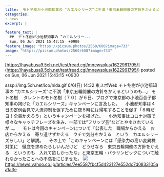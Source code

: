 ```yaml
---
title:  モト冬樹が小池都知事の “カエルシリーズ”に不満「東京五輪開催の方針をかえるというのも…」  
categories:
- news
excerpt: |
  
feature_text: |
  ##  モト冬樹が小池都知事の “カエルシリー...
  Sun, 06 Jun 2021 15:43:15  +0900
feature_image: "https://picsum.photos/2560/600?image=733"
image: "https://picsum.photos/2560/600?image=733"
---
```


[https://hayabusa9.5ch.net/test/read.cgi/mnewsplus/1622961795/](https://hayabusa9.5ch.net/test/read.cgi/mnewsplus/1622961795/)
posted on Sun, 06 Jun 2021 15:43:15  +0900

<!--more-->

sssp://img.5ch.net/ico/nida.gif 6/6(日) 14:32 東スポWeb モト冬樹が小池都知事の “カエルシリーズ”に不満「東京五輪開催の方針をかえるというのも…」 モト冬樹 　タレントのモト冬樹（７０）が６日、ブログで東京都の小池百合子都知事の掲げた「カエルシリーズ」キャンペーンに言及した。 　小池都知事は４日の定例会見で人流抑制を促すために夜８時には帰宅することを促す「８時だヨ！全員かえろう」というキャンペーンを掲げた。 　小池知事はコロナ対策で様々なキャッチフレーズを生み、一部では“フリップ芸”などとやゆされているが…。 　モトは今回のキャンペーンについて「公表した　職場からかえる　お店からかえる　寄り道せずかえる　ウチで気分をかえる　という　カエルシリーズらしい」と解説。 　その上で「このキャンペーンには「感染力の高い変異株対策に　徹底を求めたらしいんだけど　どうせなら　東京五輪開催の方針をかえる　というのも　入れて欲しかったな」と東京五輪・パラリンピックについて触れなかったことへの不満をにじませた。 ![](https://amd-pctr.c.yimg.jp/r/iwiz-amd/20210606-03262077-tospoweb-000-8-view.jpg) https://news.yahoo.co.jp/articles/7ee5587fbcf5d423127e552dc7d0833105aa1a3e
